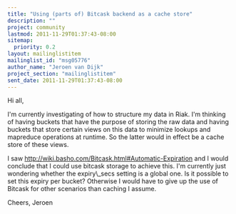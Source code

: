 ```yaml
---
title: "Using (parts of) Bitcask backend as a cache store"
description: ""
project: community
lastmod: 2011-11-29T01:37:43-08:00
sitemap:
  priority: 0.2
layout: mailinglistitem
mailinglist_id: "msg05776"
author_name: "Jeroen van Dijk"
project_section: "mailinglistitem"
sent_date: 2011-11-29T01:37:43-08:00
---
```



Hi all,

I'm currently investigating of how to structure my data in Riak. I'm
thinking of having buckets that have the purpose of storing the raw data
and having buckets that store certain views on this data to minimize
lookups and mapreduce operations at runtime. So the latter would in effect
be a cache store of these views.

I saw http://wiki.basho.com/Bitcask.html#Automatic-Expiration and I would
conclude that I could use bitcask storage to achieve this. I'm currently
just wondering whether the expiry\\_secs setting is a global one. Is it
possible to set this expiry per bucket? Otherwise I would have to give up
the use of Bitcask for other scenarios than caching I assume.

Cheers,
Jeroen
